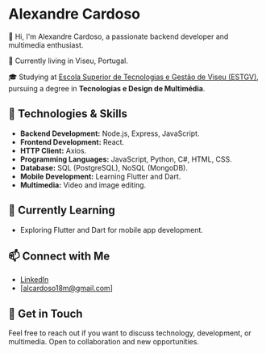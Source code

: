 # Alexandre Cardoso

👋 Hi, I'm Alexandre Cardoso, a passionate backend developer and multimedia enthusiast.

📍 Currently living in Viseu, Portugal.

🎓 Studying at [Escola Superior de Tecnologias e Gestão de Viseu (ESTGV)](http://www.di.estgv.ipv.pt/Dep/di/web/?opt=MTE4LjYxLjUyLjU1Lg==), pursuing a degree in **Tecnologias e Design de Multimédia**.

## 🔧 Technologies & Skills

- **Backend Development:** Node.js, Express, JavaScript.
- **Frontend Development:** React.
- **HTTP Client:** Axios.
- **Programming Languages:** JavaScript, Python, C#, HTML, CSS.
- **Database:** SQL (PostgreSQL), NoSQL (MongoDB).
- **Mobile Development:** Learning Flutter and Dart.
- **Multimedia:** Video and image editing.

## 🌱 Currently Learning

- Exploring Flutter and Dart for mobile app development.

## 📫 Connect with Me

- [LinkedIn](https://www.linkedin.com/in/4lexandre-card0s0/)
- [alcardoso18m@gmail.com]

## 💬 Get in Touch

Feel free to reach out if you want to discuss technology, development, or multimedia. Open to collaboration and new opportunities.
